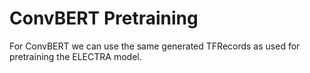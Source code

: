 # ConvBERT Pretraining

For ConvBERT we can use the same generated TFRecords as used for pretraining the ELECTRA model.